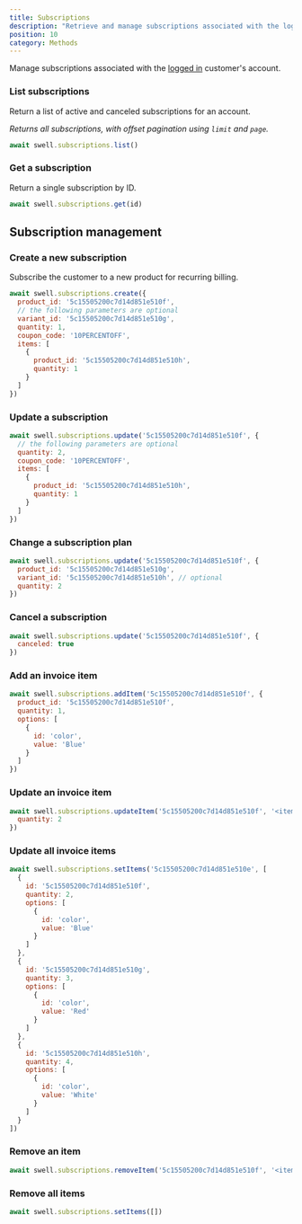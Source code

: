 ```yaml
---
title: Subscriptions
description: "Retrieve and manage subscriptions associated with the logged in customer's account."
position: 10
category: Methods
---
```


Manage subscriptions associated with the [logged in](/account) customer's account.

### List subscriptions

Return a list of active and canceled subscriptions for an account.

_Returns all subscriptions, with offset pagination using `limit` and `page`._

```javascript
await swell.subscriptions.list()
```

### Get a subscription

Return a single subscription by ID.

```javascript
await swell.subscriptions.get(id)
```

## Subscription management

### Create a new subscription

Subscribe the customer to a new product for recurring billing.

```javascript
await swell.subscriptions.create({
  product_id: '5c15505200c7d14d851e510f',
  // the following parameters are optional
  variant_id: '5c15505200c7d14d851e510g',
  quantity: 1,
  coupon_code: '10PERCENTOFF',
  items: [
    {
      product_id: '5c15505200c7d14d851e510h',
      quantity: 1
    }
  ]
})
```

### Update a subscription

```javascript
await swell.subscriptions.update('5c15505200c7d14d851e510f', {
  // the following parameters are optional
  quantity: 2,
  coupon_code: '10PERCENTOFF',
  items: [
    {
      product_id: '5c15505200c7d14d851e510h',
      quantity: 1
    }
  ]
})
```

### Change a subscription plan

```javascript
await swell.subscriptions.update('5c15505200c7d14d851e510f', {
  product_id: '5c15505200c7d14d851e510g',
  variant_id: '5c15505200c7d14d851e510h', // optional
  quantity: 2
})
```

### Cancel a subscription

```javascript
await swell.subscriptions.update('5c15505200c7d14d851e510f', {
  canceled: true
})
```

### Add an invoice item

```javascript
await swell.subscriptions.addItem('5c15505200c7d14d851e510f', {
  product_id: '5c15505200c7d14d851e510f',
  quantity: 1,
  options: [
    {
      id: 'color',
      value: 'Blue'
    }
  ]
})
```

### Update an invoice item

```javascript
await swell.subscriptions.updateItem('5c15505200c7d14d851e510f', '<item_id>', {
  quantity: 2
})
```

### Update all invoice items

```javascript
await swell.subscriptions.setItems('5c15505200c7d14d851e510e', [
  {
    id: '5c15505200c7d14d851e510f',
    quantity: 2,
    options: [
      {
        id: 'color',
        value: 'Blue'
      }
    ]
  },
  {
    id: '5c15505200c7d14d851e510g',
    quantity: 3,
    options: [
      {
        id: 'color',
        value: 'Red'
      }
    ]
  },
  {
    id: '5c15505200c7d14d851e510h',
    quantity: 4,
    options: [
      {
        id: 'color',
        value: 'White'
      }
    ]
  }
])
```

### Remove an item

```javascript
await swell.subscriptions.removeItem('5c15505200c7d14d851e510f', '<item_id>')
```

### Remove all items

```javascript
await swell.subscriptions.setItems([])
```

<br />
